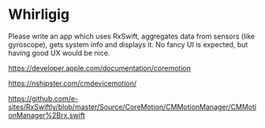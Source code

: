 # Whirligig

Please write an app which uses RxSwift, aggregates data from sensors (like gyroscope), gets system info and displays it. No fancy UI is expected, but having good UX would be nice.

https://developer.apple.com/documentation/coremotion

https://nshipster.com/cmdevicemotion/

https://github.com/e-sites/RxSwiftly/blob/master/Source/CoreMotion/CMMotionManager/CMMotionManager%2Brx.swift